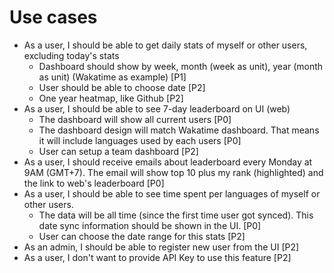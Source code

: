 # Use cases 

- As a user, I should be able to get daily stats of myself or other users, excluding today's stats
    - Dashboard should show by week, month (week as unit), year (month as unit) (Wakatime as example) [P1] 
    - User should be able to choose date [P2]
    - One year heatmap, like Github [P2] 
- As a user, I should be able to see 7-day leaderboard on UI (web)
    - The dashboard will show all current users [P0]
    - The dashboard design will match Wakatime dashboard. That means it will include languages used by each users [P0]
    - User can setup a team dashboard [P2] 
- As a user, I should receive emails about leaderboard every Monday at 9AM (GMT+7). The email will show top 10 plus my rank (highlighted) and the link to web's leaderboard [P0] 
- As a user, I should be able to see time spent per languages of myself or other users.
    - The data will be all time (since the first time user got synced). This date sync information should be shown in the UI. [P0]
    - User can choose the date range for this stats [P2]
- As an admin, I should be able to register new user from the UI [P2] 
- As a user, I don't want to provide API Key to use this feature [P2]